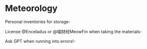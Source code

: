 # Meteorology

Personal inventories for storage-

License @Enceladus or @喵财经MeowFin when taking the materials-

Ask GPT when running into errors!-
